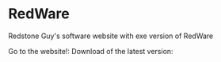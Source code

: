 # RedWare
Redstone Guy's software website with exe version of RedWare

Go to the website!:
Download of the latest version:

